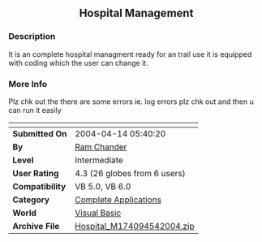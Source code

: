﻿<div align="center">

## Hospital Management


</div>

### Description

It is an complete hospital managment ready for an trail use it is equipped with coding which the user can change it.
 
### More Info
 
Plz chk out the there are some errors ie. log errors plz chk out and then u can run it easily


<span>             |<span>
---                |---
**Submitted On**   |2004-04-14 05:40:20
**By**             |[Ram Chander](https://github.com/Planet-Source-Code/PSCIndex/blob/master/ByAuthor/ram-chander.md)
**Level**          |Intermediate
**User Rating**    |4.3 (26 globes from 6 users)
**Compatibility**  |VB 5\.0, VB 6\.0
**Category**       |[Complete Applications](https://github.com/Planet-Source-Code/PSCIndex/blob/master/ByCategory/complete-applications__1-27.md)
**World**          |[Visual Basic](https://github.com/Planet-Source-Code/PSCIndex/blob/master/ByWorld/visual-basic.md)
**Archive File**   |[Hospital\_M174094542004\.zip](https://github.com/Planet-Source-Code/ram-chander-hospital-management__1-53556/archive/master.zip)








